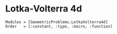 
# Lotka-Volterra 4d

```@autodocs
Modules = [GeometricProblems.LotkaVolterra4d]
Order   = [:constant, :type, :macro, :function]
```


